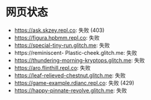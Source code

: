 # 网页状态
- https://ask.skzey.repl.co: 失败 (403)
- https://figura.hpbmm.repl.co: 失败
- https://special-tiny-run.glitch.me: 失败
- https://reminiscent- Plastic-cheek.glitch.me: 失败
- https://thundering-morning-kryptops.glitch.me: 失败
- https://aro.flinthill.repl.co: 失败
- https://leaf-relieved-chestnut.glitch.me: 失败
- https://game-example.rdianc.repl.co: 失败 (429)
- https://happy-pinnate-revolve.glitch.me: 失败
